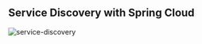 ## Service Discovery with Spring Cloud

![service-discovery](slides/resources/images/service-discovery.png "service-discovery")
